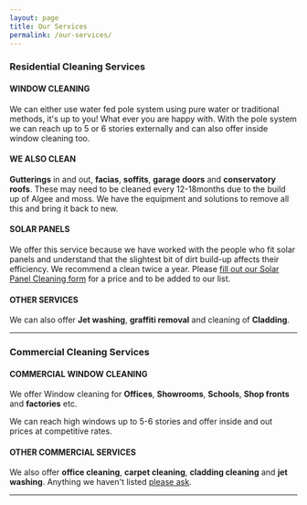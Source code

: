 ```yaml
---
layout: page
title: Our Services
permalink: /our-services/
---
```

<h3 class="text-center">Residential Cleaning Services</h3>
<h4><strong>WINDOW CLEANING</strong></h4>
<p>We can either use water fed pole system using pure water or traditional methods, it's up to you! What ever you are happy with. With the pole system we can reach up to 5 or 6 stories externally and can also offer inside window cleaning too.</p>
<h4><strong>WE ALSO CLEAN</strong></h4>
<p><strong>Gutterings</strong> in and out, <strong>facias</strong>, <strong>soffits</strong>, <strong>garage doors</strong> and <strong>conservatory roofs</strong>. These may need to be cleaned every 12-18months due to the build up of Algee and moss. We have the equipment and solutions to remove all this and bring it back to new.</p>
<h4><strong>SOLAR PANELS</strong></h4>
<p>We offer this service because we have worked with the people who fit solar panels and understand that the slightest bit of dirt build-up affects their efficiency. We recommend a clean twice a year. Please <a href="{{ "/solar-panels" | prepend: site.baseurl }}">fill out our Solar Panel Cleaning form</a> for a price and to be added to our list.</p>
<h4><strong>OTHER SERVICES</strong></h4>
<p>We can also offer <strong>Jet washing</strong>, <strong>graffiti removal</strong> and cleaning of <strong>Cladding</strong>.</p>
<hr>
<h3 class="text-center">Commercial Cleaning Services</h3>
<h4><strong>COMMERCIAL WINDOW CLEANING</strong></h4>
<p>We offer Window cleaning for <strong>Offices</strong>, <strong>Showrooms</strong>, <strong>Schools</strong>, <strong>Shop fronts</strong> and <strong>factories</strong> etc.<p>
<p>We can reach high windows up to 5-6 stories and offer inside and out prices at competitive rates.
<h4><strong>OTHER COMMERCIAL SERVICES</strong></h4>
<p>We also offer <strong>office cleaning</strong>, <strong>carpet cleaning</strong>, <strong>cladding cleaning</strong> and <strong>jet washing</strong>. Anything we haven't listed <a href="{{ "/contact-us" | prepend: site.baseurl }}">please ask</a>.</p>
<hr>
